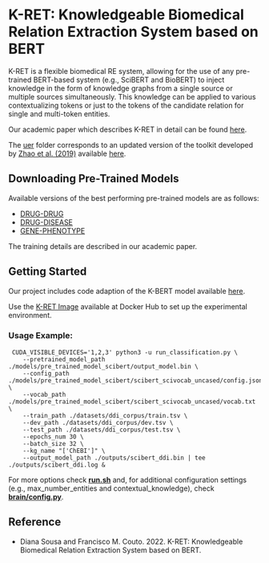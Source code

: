 # K-RET: Knowledgeable Biomedical Relation Extraction System based on BERT

K-RET is a flexible biomedical RE system, allowing for the use of any pre-trained BERT-based system (e.g., SciBERT and BioBERT) to inject knowledge in the form of knowledge graphs from a single source or multiple sources simultaneously. This knowledge can be applied to various contextualizing tokens or just to the tokens of the candidate relation for single and multi-token entities.

Our academic paper which describes K-RET in detail can be found [here]().

The [uer](/uer/) folder corresponds to an updated version of the toolkit developed by [Zhao et al. (2019)](https://aclanthology.org/D19-3041) available [here](https://github.com/dbiir/UER-py). 

## Downloading Pre-Trained Models

Available versions of the best performing pre-trained models are as follows:

* [DRUG-DRUG](https://drive.google.com/drive/folders/1-XRHAz1IY5C1L5GMqKrKWxEnwIVfhU-d?usp=sharing)
* [DRUG-DISEASE](https://drive.google.com/drive/folders/10fIQlKdJEJk-C4bQkB4WkNfk0gmcgKXx?usp=sharing)
* [GENE-PHENOTYPE](https://drive.google.com/drive/folders/1GR67jrAC9jxwliPdGFvUUSolWcpvhKlO?usp=sharing)

The training details are described in our academic paper.

## Getting Started

Our project includes code adaption of the K-BERT model available [here](https://github.com/autoliuweijie/K-BERT).

Use the [K-RET Image](https://hub.docker.com/r/dpavot/kret) available at Docker Hub to set up the experimental environment.

### Usage Example:

````
 CUDA_VISIBLE_DEVICES='1,2,3' python3 -u run_classification.py \
    --pretrained_model_path ./models/pre_trained_model_scibert/output_model.bin \
    --config_path ./models/pre_trained_model_scibert/scibert_scivocab_uncased/config.json \
    --vocab_path ./models/pre_trained_model_scibert/scibert_scivocab_uncased/vocab.txt \
    --train_path ./datasets/ddi_corpus/train.tsv \
    --dev_path ./datasets/ddi_corpus/dev.tsv \
    --test_path ./datasets/ddi_corpus/test.tsv \
    --epochs_num 30 \
    --batch_size 32 \
    --kg_name "['ChEBI']" \
    --output_model_path ./outputs/scibert_ddi.bin | tee ./outputs/scibert_ddi.log &
````

For more options check [**run.sh**](/run.sh) and, for additional configuration settings (e.g., max_number_entities and contextual_knowledge), check [**brain/config.py**](/brain/config.py).

## Reference

- Diana Sousa and Francisco M. Couto. 2022. K-RET: Knowledgeable Biomedical Relation Extraction System based on BERT.